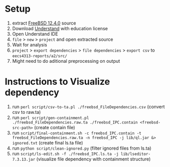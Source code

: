 # Setup

1. extract [FreeBSD 12.4.0](https://github.com/freebsd/freebsd-src/releases/tag/release%2F12.4.0) source
2. Download [Understand](https://licensing.scitools.com/login) with education license
3. Open Understand IDE
4. `file` > `new` > `project` and open extracted source
5. Wait for analysis
6. `project` > `export dependencies` > `file dependencies` > `export csv` to `eecs4313-reports/a2/src/`
7. Might need to do aditional preprocessing on output

# Instructions to Visualize dependency

1. run `perl script/csv-to-ta.pl ./freebsd_FileDependencies.csv` (convert csv to raw.ta)
2. run `perl script/gen-containment.pl ./freebsd_FileDependencies.raw.ta ./freebsd_IPC.contain <freebsd-src-path>` (create contain file)
3. run `script/final-containment.sh -c freebsd_IPC.contain -t freebsd_FileDependencies.raw.ta -n freebsd_IPC -j lib/ql.jar &> ignored.txt` (create final ls.ta file)
4. run `python script/clean-ignored.py` (filter ignored files from ls.ta)
5. run `script/ls-edit.sh -f ./freebsd_IPC.ls.ta -j lib/lseditor-7.3.13.jar` (visualize file dependency with containment structure)
